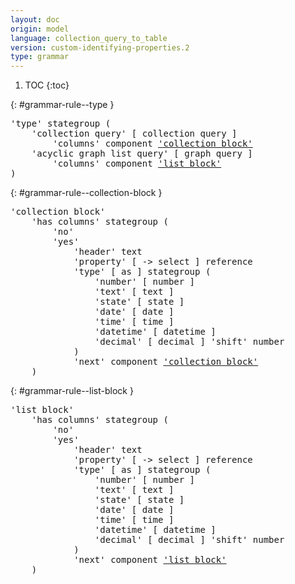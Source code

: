 ```yaml
---
layout: doc
origin: model
language: collection_query_to_table
version: custom-identifying-properties.2
type: grammar
---
```


1. TOC
{:toc}


{: #grammar-rule--type }
<div class="language-js highlighter-rouge">
<div class="highlight">
<pre class="highlight language-js code-custom">
'<span class="token string">type</span>' stategroup (
	'<span class="token string">collection query</span>' [ <span class="token operator">collection</span> <span class="token operator">query</span> ]
		'<span class="token string">columns</span>' component <a href="#grammar-rule--collection-block">'collection block'</a>
	'<span class="token string">acyclic graph list query</span>' [ <span class="token operator">graph</span> <span class="token operator">query</span> ]
		'<span class="token string">columns</span>' component <a href="#grammar-rule--list-block">'list block'</a>
)
</pre>
</div>
</div>

{: #grammar-rule--collection-block }
<div class="language-js highlighter-rouge">
<div class="highlight">
<pre class="highlight language-js code-custom">
'<span class="token string">collection block</span>'
	'<span class="token string">has columns</span>' stategroup (
		'<span class="token string">no</span>'
		'<span class="token string">yes</span>'
			'<span class="token string">header</span>' text
			'<span class="token string">property</span>' [ <span class="token operator">-></span> <span class="token operator">select</span> ] reference
			'<span class="token string">type</span>' [ <span class="token operator">as</span> ] stategroup (
				'<span class="token string">number</span>' [ <span class="token operator">number</span> ]
				'<span class="token string">text</span>' [ <span class="token operator">text</span> ]
				'<span class="token string">state</span>' [ <span class="token operator">state</span> ]
				'<span class="token string">date</span>' [ <span class="token operator">date</span> ]
				'<span class="token string">time</span>' [ <span class="token operator">time</span> ]
				'<span class="token string">datetime</span>' [ <span class="token operator">datetime</span> ]
				'<span class="token string">decimal</span>' [ <span class="token operator">decimal</span> ] '<span class="token string">shift</span>' number
			)
			'<span class="token string">next</span>' component <a href="#grammar-rule--collection-block">'collection block'</a>
	)
</pre>
</div>
</div>

{: #grammar-rule--list-block }
<div class="language-js highlighter-rouge">
<div class="highlight">
<pre class="highlight language-js code-custom">
'<span class="token string">list block</span>'
	'<span class="token string">has columns</span>' stategroup (
		'<span class="token string">no</span>'
		'<span class="token string">yes</span>'
			'<span class="token string">header</span>' text
			'<span class="token string">property</span>' [ <span class="token operator">-></span> <span class="token operator">select</span> ] reference
			'<span class="token string">type</span>' [ <span class="token operator">as</span> ] stategroup (
				'<span class="token string">number</span>' [ <span class="token operator">number</span> ]
				'<span class="token string">text</span>' [ <span class="token operator">text</span> ]
				'<span class="token string">state</span>' [ <span class="token operator">state</span> ]
				'<span class="token string">date</span>' [ <span class="token operator">date</span> ]
				'<span class="token string">time</span>' [ <span class="token operator">time</span> ]
				'<span class="token string">datetime</span>' [ <span class="token operator">datetime</span> ]
				'<span class="token string">decimal</span>' [ <span class="token operator">decimal</span> ] '<span class="token string">shift</span>' number
			)
			'<span class="token string">next</span>' component <a href="#grammar-rule--list-block">'list block'</a>
	)
</pre>
</div>
</div>
